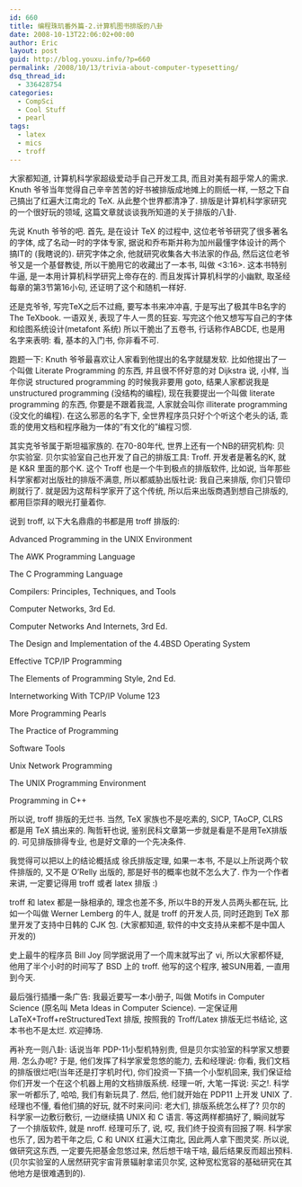 ```yaml
---
id: 660
title: 编程珠玑番外篇-2.计算机图书排版的八卦
date: 2008-10-13T22:06:02+00:00
author: Eric
layout: post
guid: http://blog.youxu.info/?p=660
permalink: /2008/10/13/trivia-about-computer-typesetting/
dsq_thread_id:
  - 336428754
categories:
  - CompSci
  - Cool Stuff
  - pearl
tags:
  - latex
  - mics
  - troff
---
```

大家都知道, 计算机科学家超级爱动手自己开发工具, 而且对美有超乎常人的需求. Knuth 爷爷当年觉得自己辛辛苦苦的好书被排版成地摊上的厕纸一样, 一怒之下自己搞出了红遍大江南北的 TeX. 从此整个世界都清净了. 排版是计算机科学家研究的一个很好玩的领域, 这篇文章就谈谈我所知道的关于排版的八卦.

先说 Knuth 爷爷的吧. 首先, 是在设计 TeX 的过程中, 这位老爷爷研究了很多著名的字体, 成了名动一时的字体专家, 据说和乔布斯并称为加州最懂字体设计的两个搞IT的 (我瞎说的). 研究字体之余, 他就研究收集各大书法家的作品, 然后这位老爷爷又是一个基督教徒, 所以干脆用它的收藏出了一本书, 叫做 <3:16>. 这本书特别牛逼, 是一本用计算机科学研究上帝存在的. 而且发挥计算机科学的小幽默, 取圣经每章的第3节第16小句, 还证明了这个和随机一样好.

还是克爷爷, 写完TeX之后不过瘾, 要写本书来冲冲喜, 于是写出了极其牛B名字的 The TeXbook. 一语双关, 表现了牛人一贯的狂妄. 写完这个他又想写写自己的字体和绘图系统设计(metafont 系统) 所以干脆出了五卷书, 行话称作ABCDE, 也是用名字来表明: 看, 基本的入门书, 你非看不可.

跑题一下: Knuth 爷爷最喜欢让人家看到他提出的名字就腿发软. 比如他提出了一个叫做 Literate Programming 的东西, 并且很不怀好意的对 Dijkstra 说, 小样, 当年你说 structured programming 的时候我非要用 goto, 结果人家都说我是 unstructured programming (没结构的编程), 现在我要提出一个叫做 literate programming 的东西, 你要是不跟着我混, 人家就会叫你 illiterate programming (没文化的编程). 在这么邪恶的名字下, 全世界程序员只好个个听这个老头的话, 乖乖的使用文档和程序融为一体的&#8221;有文化的&#8221;编程习惯.

其实克爷爷属于斯坦福家族的. 在70-80年代, 世界上还有一个NB的研究机构: 贝尔实验室. 贝尔实验室自己也开发了自己的排版工具: Troff. 开发者是著名的K, 就是 K&R 里面的那个K. 这个 Troff 也是一个牛到极点的排版软件, 比如说, 当年那些科学家都对出版社的排版不满意, 所以都威胁出版社说: 我自己来排版, 你们只管印刷就行了. 就是因为这帮科学家开了这个传统, 所以后来出版商遇到想自己排版的, 都用巨崇拜的眼光打量着你.

说到 troff, 以下大名鼎鼎的书都是用 troff 排版的:

Advanced Programming in the UNIX Environment
  
The AWK Programming Language
  
The C Programming Language
  
Compilers: Principles, Techniques, and Tools
  
Computer Networks, 3rd Ed.
  
Computer Networks And Internets, 3rd Ed.
  
The Design and Implementation of the 4.4BSD Operating System
  
Effective TCP/IP Programming
  
The Elements of Programming Style, 2nd Ed.
  
Internetworking With TCP/IP Volume 123
  
More Programming Pearls
  
The Practice of Programming
  
Software Tools
  
Unix Network Programming
  
The UNIX Programming Environment
  
Programming in C++

所以说, troff 排版的无烂书. 当然, TeX 家族也不是吃素的, SICP, TAoCP, CLRS 都是用 TeX 搞出来的. 陶哲轩也说, 鉴别民科文章第一步就是看是不是用TeX排版的. 可见排版排得专业, 也是好文章的一个先决条件.

我觉得可以把以上的结论概括成 徐氏排版定理, 如果一本书, 不是以上所说两个软件排版的, 又不是 O&#8217;Relly 出版的, 那是好书的概率也就不怎么大了. 作为一个作者来讲, 一定要记得用 troff 或者 latex 排版 :)

troff 和 latex 都是一脉相承的, 理念也差不多, 所以牛B的开发人员两头都在玩, 比如一个叫做 Werner Lemberg 的牛人, 就是 troff 的开发人员, 同时还跑到 TeX 那里开发了支持中日韩的 CJK 包. (大家都知道, 软件的中文支持从来都不是中国人开发的)

史上最牛的程序员 Bill Joy 同学据说用了一个周末就写出了 vi, 所以大家都怀疑, 他用了半个小时的时间写了 BSD 上的 troff. 他写的这个程序, 被SUN用着, 一直用到今天.

最后强行插播一条广告: 我最近要写一本小册子, 叫做 Motifs in Computer Science (原名叫 Meta Ideas in Computer Science). 一定保证用 LaTeX+Troff+reStructuredText 排版, 按照我的 Troff/Latex 排版无烂书结论, 这本书也不是太烂. 欢迎捧场.

再补充一则八卦: 话说当年 PDP-11小型机特别贵, 但是贝尔实验室的科学家又想要用. 怎么办呢? 于是, 他们发挥了科学家爱忽悠的能力, 去和经理说: 你看, 我们文档的排版很烂吧(当年还是打字机时代), 你们投资一下搞一个小型机回来, 我们保证给你们开发一个在这个机器上用的文档排版系统. 经理一听, 大笔一挥说: 买之!. 科学家一听都乐了, 哈哈, 我们有新玩具了. 然后, 他们就开始在 PDP11 上开发 UNIX 了. 经理也不懂, 看他们搞的好玩, 就不时来问问: 老大们, 排版系统怎么样了? 贝尔的科学家一边敷衍敷衍, 一边继续搞 UNIX 和 C 语言. 等这两样都搞好了, 瞬间就写了一个排版软件, 就是 nroff. 经理可乐了, 说, 哎, 我们终于投资有回报了啊. 科学家也乐了, 因为若干年之后, C 和 UNIX 红遍大江南北, 因此两人拿下图灵奖. 所以说, 做研究这东西, 一定要先把基金忽悠过来, 然后想干啥干啥, 最后结果反而超出预料. (贝尔实验室的人居然研究宇宙背景辐射拿诺贝尔奖, 这种宽松宽容的基础研究在其他地方是很难遇到的).
